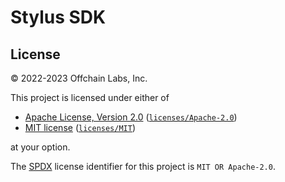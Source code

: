 # Stylus SDK

## License

&copy; 2022-2023 Offchain Labs, Inc.

This project is licensed under either of

- [Apache License, Version 2.0](https://www.apache.org/licenses/LICENSE-2.0) ([`licenses/Apache-2.0`](LICENSE-APACHE))
- [MIT license](https://opensource.org/licenses/MIT) ([`licenses/MIT`](LICENSE-MIT))

at your option.

The [SPDX](https://spdx.dev) license identifier for this project is `MIT OR Apache-2.0`.
